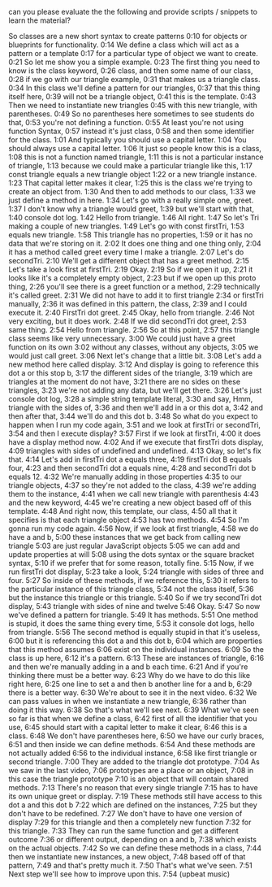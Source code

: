 can you please evaluate the the following and provide scripts / snippets to learn the material? 

So classes are a new short syntax to create patterns
0:10
for objects or blueprints for functionality.
0:14
We define a class which will act as a pattern or a template
0:17
for a particular type of object we want to create.
0:21
So let me show you a simple example.
0:23
The first thing you need to know is the class keyword,
0:26
class, and then some name of our class,
0:28
if we go with our triangle example,
0:31
that makes us a triangle class.
0:34
In this class we'll define a pattern for our triangles,
0:37
that this thing itself here,
0:39
will not be a triangle object,
0:41
this is the template.
0:43
Then we need to instantiate new triangles
0:45
with this new triangle, with parentheses.
0:49
So no parentheses here sometimes to see students do that,
0:53
you're not defining a function.
0:55
At least you're not using function Syntax,
0:57
instead it's just class,
0:58
and then some identifier for the class.
1:01
And typically you should use a capital letter.
1:04
You should always use a capital letter.
1:06
It just so people know this is a class,
1:08
this is not a function named triangle,
1:11
this is not a particular instance of triangle,
1:13
because we could make a particular triangle like this,
1:17
const triangle equals a new triangle object
1:22
or a new triangle instance.
1:23
That capital letter makes it clear,
1:25
this is the class we're trying to create an object from.
1:30
And then to add methods to our class,
1:33
we just define a method in here.
1:34
Let's go with a really simple one, greet.
1:37
I don't know why a triangle would greet,
1:39
but we'll start with that,
1:40
console dot log.
1:42
Hello from triangle.
1:46
All right.
1:47
So let's Tri making a couple of new triangles.
1:49
Let's go with const firstTri,
1:53
equals new triangle.
1:58
This triangle has no properties,
1:59
or it has no data that we're storing on it.
2:02
It does one thing and one thing only,
2:04
it has a method called greet every time I make a triangle.
2:07
Let's do secondTri.
2:10
We'll get a different object that has a greet method.
2:15
Let's take a look first at firstTri.
2:19
Okay.
2:19
So if we open it up,
2:21
it looks like it's a completely empty object,
2:23
but if we open up this proto thing,
2:26
you'll see there is a greet function or a method,
2:29
technically it's called greet.
2:31
We did not have to add it to first triangle
2:34
or firstTri manually,
2:36
it was defined in this pattern, the class,
2:39
and I could execute it.
2:40
FirstTri dot greet.
2:45
Okay, hello from triangle.
2:46
Not very exciting, but it does work.
2:48
If we did secondTri dot greet,
2:53
same thing.
2:54
Hello from triangle.
2:56
So at this point,
2:57
this triangle class seems like very unnecessary.
3:00
We could just have a greet function on its own
3:02
without any classes, without any objects,
3:05
we would just call greet.
3:06
Next let's change that a little bit.
3:08
Let's add a new method here called display.
3:12
And display is going to reference this dot a or this stop b,
3:17
the different sides of the triangle,
3:19
which are triangles at the moment do not have,
3:21
there are no sides on these triangles,
3:23
we're not adding any data, but we'll get there.
3:26
Let's just console dot log,
3:28
a simple string template literal,
3:30
and say, Hmm, triangle with the sides of,
3:36
and then we'll add in a or this dot a,
3:42
and then after that,
3:44
we'll do and this dot b.
3:48
So what do you expect to happen when I run my code again,
3:51
and we look at firstTri or secondTri,
3:54
and then I execute display?
3:57
First if we look at firstTri,
4:00
it does have a display method now.
4:02
And if we execute that firstTri dots display,
4:09
triangles with sides of undefined and undefined.
4:13
Okay, so let's fix that.
4:14
Let's add in firstTri dot a equals three,
4:19
firstTri dot B equals four,
4:23
and then secondTri dot a equals nine,
4:28
and secondTri dot b equals 12.
4:32
We're manually adding in those properties
4:35
to our triangle objects,
4:37
so they're not added to the class,
4:39
we're adding them to the instance,
4:41
when we call new triangle with parenthesis
4:43
and the new keyword,
4:45
we're creating a new object based off of this template.
4:48
And right now, this template, our class,
4:50
all that it specifies is that each triangle object
4:53
has two methods.
4:54
So I'm gonna run my code again.
4:56
Now, if we look at first triangle,
4:58
we do have a and b,
5:00
these instances that we get back from calling new triangle
5:03
are just regular JavaScript objects
5:05
we can add and update properties at will
5:08
using the dots syntax or the square bracket syntax,
5:10
if we prefer that for some reason, totally fine.
5:15
Now, if we run firstTri dot display,
5:23
take a look,
5:24
triangle with sides of three and four.
5:27
So inside of these methods, if we reference this,
5:30
it refers to the particular instance of this triangle class,
5:34
not the class itself,
5:36
but the instance this triangle or this triangle.
5:40
So if we try secondTri dot display,
5:43
triangle with sides of nine and twelve
5:46
Okay.
5:47
So now we've defined a pattern for triangle.
5:49
It has methods.
5:51
One method is stupid, it does the same thing every time,
5:53
it console dot logs, hello from triangle.
5:56
The second method is equally stupid in that it's useless,
6:00
but it is referencing this dot a and this dot b,
6:04
which are properties that this method assumes
6:06
exist on the individual instances.
6:09
So the class is up here,
6:12
it's a pattern.
6:13
These are instances of triangle,
6:16
and then we're manually adding in a and b each time.
6:21
And if you're thinking there must be a better way.
6:23
Why do we have to do this like right here,
6:25
one line to set a and then b another line for a and b,
6:29
there is a better way.
6:30
We're about to see it in the next video.
6:32
We can pass values in when we instantiate a new triangle,
6:36
rather than doing it this way.
6:38
So that's what we'll see next.
6:39
What we've seen so far is that when we define a class,
6:42
first of all the identifier that you use,
6:45
should start with a capital letter to make it clear,
6:46
this is a class.
6:48
We don't have parentheses here,
6:50
we have our curly braces,
6:51
and then inside we can define methods.
6:54
And these methods are not actually added
6:56
to the individual instance,
6:58
like first triangle or second triangle.
7:00
They are added to the triangle dot prototype.
7:04
As we saw in the last video,
7:06
prototypes are a place or an object,
7:08
in this case the triangle prototype
7:10
is an object that will contain shared methods.
7:13
There's no reason that every single triangle
7:15
has to have its own unique greet or display.
7:19
These methods still have access to this dot a and this dot b
7:22
which are defined on the instances,
7:25
but they don't have to be redefined.
7:27
We don't have to have one version of display
7:29
for this triangle and then a completely new function
7:32
for this triangle.
7:33
They can run the same function and get a different outcome
7:36
or different output, depending on a and b,
7:38
which exists on the actual objects.
7:42
So we can define these methods in a class,
7:44
then we instantiate new instances, a new object,
7:48
based off of that pattern,
7:49
and that's pretty much it.
7:50
That's what we've seen.
7:51
Next step we'll see how to improve upon this.
7:54
(upbeat music)